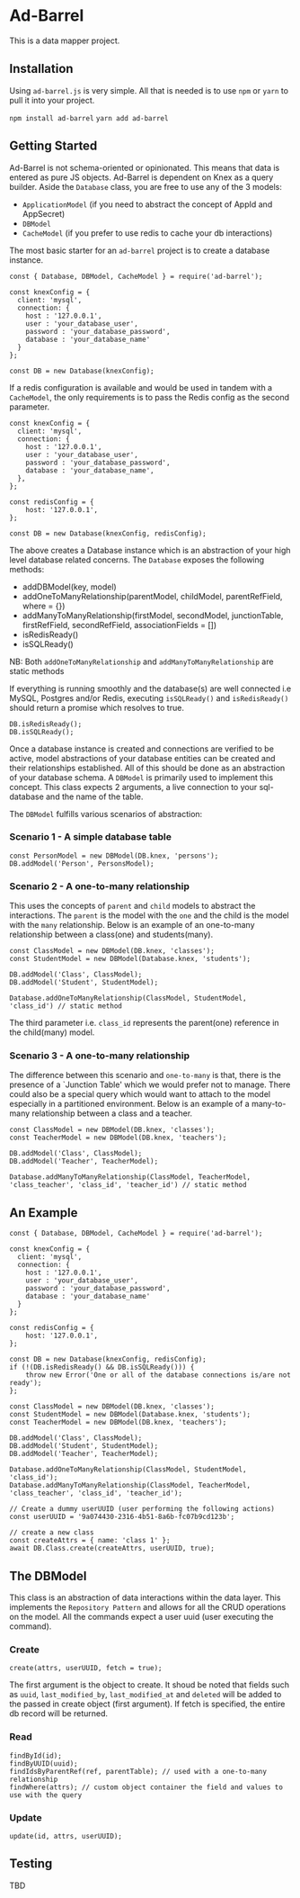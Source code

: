 # Ad-Barrel
This is a data mapper project.

## Installation
Using `ad-barrel.js` is very simple. All that is needed is to use `npm` or `yarn` to pull it into your project.

```npm install ad-barrel```
```yarn add ad-barrel```

## Getting Started
Ad-Barrel is not schema-oriented or opinionated. This means that data is entered as pure JS objects. Ad-Barrel is dependent on Knex as a query builder. Aside the `Database` class, you are free to use any of the 3 models:

- `ApplicationModel` (if you need to abstract the concept of AppId and AppSecret)
- `DBModel`
- `CacheModel` (if you prefer to use redis to cache your db interactions)

The most basic starter for an `ad-barrel` project is to create a database instance.

```
const { Database, DBModel, CacheModel } = require('ad-barrel');

const knexConfig = {
  client: 'mysql',
  connection: {
    host : '127.0.0.1',
    user : 'your_database_user',
    password : 'your_database_password',
    database : 'your_database_name'
  }
};

const DB = new Database(knexConfig);
```

If a redis configuration is available and would be used in tandem with a `CacheModel`, the only requirements is to pass the Redis config as the second parameter.

```
const knexConfig = {
  client: 'mysql',
  connection: {
    host : '127.0.0.1',
    user : 'your_database_user',
    password : 'your_database_password',
    database : 'your_database_name',
  },
};

const redisConfig = {
    host: '127.0.0.1',
};

const DB = new Database(knexConfig, redisConfig);
```

The above creates a Database instance which is an abstraction of your high level database related concerns. The `Database` exposes the following methods:

* addDBModel(key, model)
* addOneToManyRelationship(parentModel, childModel, parentRefField, where = {})
* addManyToManyRelationship(firstModel, secondModel, junctionTable, firstRefField, secondRefField, associationFields = [])
* isRedisReady()
* isSQLReady()

NB: Both `addOneToManyRelationship` and `addManyToManyRelationship` are static methods

If everything is running smoothly and the database(s) are well connected i.e MySQL, Postgres and/or Redis, executing `isSQLReady()` and `isRedisReady()` should return a promise which resolves to true.

```
DB.isRedisReady();
DB.isSQLReady();
```

Once a database instance is created and connections are verified to be active, model abstractions of your database entities can be created and their relationships established. All of this should be done as an abstraction of your database schema. A `DBModel` is primarily used to implement this concept. This class expects 2 arguments, a live connection to your sql-database and the name of the table.

The `DBModel` fulfills various scenarios of abstraction:

### Scenario 1 - A simple database table

```
const PersonModel = new DBModel(DB.knex, 'persons');
DB.addModel('Person', PersonsModel);
```

### Scenario 2 - A one-to-many relationship

This uses the concepts of `parent` and `child` models to abstract the interactions. The `parent` is the model with the `one` and the child is the model with the `many` relationship. Below is an example of an one-to-many relationship between a class(one) and students(many).

```
const ClassModel = new DBModel(DB.knex, 'classes');
const StudentModel = new DBModel(Database.knex, 'students');

DB.addModel('Class', ClassModel);
DB.addModel('Student', StudentModel);

Database.addOneToManyRelationship(ClassModel, StudentModel, 'class_id') // static method
```

The third parameter i.e. `class_id` represents the parent(one) reference in the child(many) model.

### Scenario 3 - A one-to-many relationship

The difference between this scenario and `one-to-many` is that, there is the presence of a `Junction Table' which we would prefer not to manage. There could also be a special query which would want to attach to the model especially in a partitioned environment. Below is an example of a many-to-many relationship between a class and a teacher.

```
const ClassModel = new DBModel(DB.knex, 'classes');
const TeacherModel = new DBModel(DB.knex, 'teachers');

DB.addModel('Class', ClassModel);
DB.addModel('Teacher', TeacherModel);

Database.addManyToManyRelationship(ClassModel, TeacherModel, 'class_teacher', 'class_id', 'teacher_id') // static method
```

## An Example 

```
const { Database, DBModel, CacheModel } = require('ad-barrel');

const knexConfig = {
  client: 'mysql',
  connection: {
    host : '127.0.0.1',
    user : 'your_database_user',
    password : 'your_database_password',
    database : 'your_database_name'
  }
};

const redisConfig = {
    host: '127.0.0.1',
};

const DB = new Database(knexConfig, redisConfig);
if (!(DB.isRedisReady() && DB.isSQLReady())) {
    throw new Error('One or all of the database connections is/are not ready');
};

const ClassModel = new DBModel(DB.knex, 'classes');
const StudentModel = new DBModel(Database.knex, 'students');
const TeacherModel = new DBModel(DB.knex, 'teachers');

DB.addModel('Class', ClassModel);
DB.addModel('Student', StudentModel);
DB.addModel('Teacher', TeacherModel);

Database.addOneToManyRelationship(ClassModel, StudentModel, 'class_id');
Database.addManyToManyRelationship(ClassModel, TeacherModel, 'class_teacher', 'class_id', 'teacher_id');

// Create a dummy userUUID (user performing the following actions)
const userUUID = '9a074430-2316-4b51-8a6b-fc07b9cd123b';

// create a new class
const createAttrs = { name: 'class 1' };
await DB.Class.create(createAttrs, userUUID, true);
```

## The DBModel

This class is an abstraction of data interactions within the data layer. This implements the `Repository Pattern` and allows for all the CRUD operations on the model. All the commands expect a user uuid (user executing the command).

### Create

```
create(attrs, userUUID, fetch = true);
```
The first argument is the object to create. It shoud be noted that fields such as `uuid`, `last_modified_by`, `last_modified_at` and `deleted` will be added to the passed in create object (first argument). If fetch is specified, the entire db record will be returned.

### Read

```
findById(id);
findByUUID(uuid);
findIdsByParentRef(ref, parentTable); // used with a one-to-many relationship
findWhere(attrs); // custom object container the field and values to use with the query
```

### Update

```
update(id, attrs, userUUID);
```

## Testing

TBD
